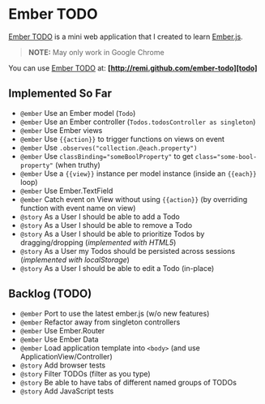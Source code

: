 Ember TODO
==========

[Ember TODO][todo] is a mini web application that I created to learn [Ember.js][].

 > **NOTE:** May only work in Google Chrome

You can use [Ember TODO][todo] at: **[http://remi.github.com/ember-todo][todo]**

Implemented So Far
------------------

 - `@ember` Use an Ember model (`Todo`)
 - `@ember` Use an Ember controller (`Todos.todosController as singleton`)
 - `@ember` Use Ember views
 - `@ember` Use `{{action}}` to trigger functions on views on event
 - `@ember` Use `.observes("collection.@each.property")`
 - `@ember` Use `classBinding="someBoolProperty"` to get `class="some-bool-property"` (when truthy)
 - `@ember` Use a `{{view}}` instance per model instance (inside an `{{each}}` loop)
 - `@ember` Use Ember.TextField
 - `@ember` Catch event on View without using `{{action}}` (by overriding function with event name on view)
 - `@story` As a User I should be able to add a Todo
 - `@story` As a User I should be able to remove a Todo
 - `@story` As a User I should be able to prioritize Todos by dragging/dropping (*implemented with HTML5*)
 - `@story` As a User my Todos should be persisted across sessions (*implemented with localStorage*)
 - `@story` As a User I should be able to edit a Todo (in-place)

Backlog (TODO)
--------------

 - `@ember` Port to use the latest ember.js (w/o new features)
 - `@ember` Refactor away from singleton controllers
 - `@ember` Use Ember.Router
 - `@ember` Use Ember Data
 - `@ember` Load application template into `<body>` (and use ApplicationView/Controller)
 - `@story` Add browser tests
 - `@story` Filter TODOs (filter as you type)
 - `@story` Be able to have tabs of different named groups of TODOs
 - `@story` Add JavaScript tests

[ember.js]: http://emberjs.com
[todo]: http://remi.github.com/ember-todo
